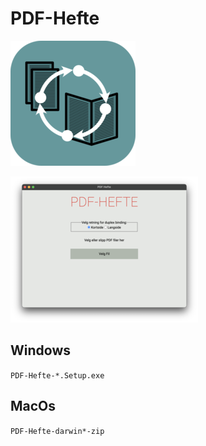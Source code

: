 # PDF-Hefte

![Icon](./images/icons/icon-small.png)

![UI Preview](./images/ui_preview_small.png)

## Windows
`PDF-Hefte-*.Setup.exe`

## MacOs
`PDF-Hefte-darwin*-zip`
